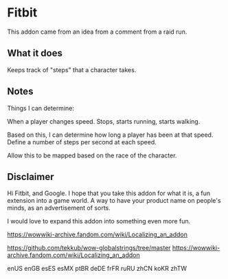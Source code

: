 # Fitbit

This addon came from an idea from a comment from a raid run.

## What it does

Keeps track of "steps" that a character takes.

## Notes

Things I can determine:

When a player changes speed.
Stops, starts running, starts walking.

Based on this, I can determine how long a player has been at that speed.
Define a number of steps per second at each speed.

Allow this to be mapped based on the race of the character.

## Disclaimer

Hi Fitbit, and Google.
I hope that you take this addon for what it is, a fun extension into a game world.
A way to have your product name on people's minds, as an advertisement of sorts.

I would love to expand this addon into something even more fun.


https://wowwiki-archive.fandom.com/wiki/Localizing_an_addon

https://github.com/tekkub/wow-globalstrings/tree/master
https://wowwiki-archive.fandom.com/wiki/Localizing_an_addon

enUS enGB esES esMX ptBR deDE frFR ruRU zhCN koKR zhTW
